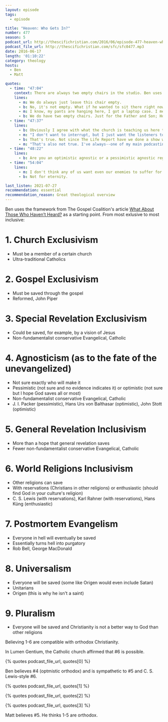 ```yaml
---
layout: episode
tags:
  - episode

title: "Heaven: Who Gets In?"
number: 477
season: 5
podcast_url: http://thescifichristian.com/2016/06/episode-477-heaven-who-gets-in/
podcast_file_url: http://thescifichristian.com/sfc/sfc0477.mp3
date: 2016-06-17
length: '01:10:22'
category: theology
hosts:
  - Ben
  - Matt

quotes:
  - time: "47:04"
    context: There are always two empty chairs in the studio. Ben uses Jesus sitting in the room speaking as an example of revelation.
    lines:
      - m: We do always just leave this chair empty.
      - b: No, it's not empty. What if he wanted to sit there right now? Your pants are on it.
      - m: I know, my pants are hanging here, I got a laptop case. I mean, what if this was the week Jesus wanted to fill the chair?
      - b: We do have two empty chairs. Just for the Father and Son; Holy Spirit's gotta stand.
  - time: "47:37"
    lines:
      - b: Obviously I agree with what the church is teaching us here through the second Vatican Council--
      - m: "I don't want to interrupt, but I just want the listeners to just know, just in case there's anyone wondering: the pants that are on the chair are a different pair of pants than the ones I'm currently wearing."
      - b: That's true. Not since The Life Report have we done a show where Matt did not wear pants.
      - m: "That's also not true. I've always--one of my main podcasting rules has been: wear pants."
  - time: "48:22"
    lines: 
      - b: Are you an optimistic agnostic or a pessimistic agnostic regarding Matt's wearing of pants?
  - time: "54:04"
    lines:
      - m: I don't think any of us want even our enemies to suffer for eternity.
      - b: Not for eternity.

last_listen: 2021-07-27
recommendation: essential
recommendation_reason: Great theological overview
---
```


Ben uses the framework from The Gospel Coalition's article [What About Those Who Haven’t Heard?](https://www.thegospelcoalition.org/article/what-about-those-who-havent-heard/) as a starting point. From most exlusive to most inclusive:

# 1. Church Exclusivism
- Must be a member of a certain church
- Ultra-traditional Catholics

# 2. Gospel Exclusivism
- Must be saved through the gospel
- Reformed, John Piper

# 3. Special Revelation Exclusivism
- Could be saved, for example, by a vision of Jesus
- Non-fundamentalist conservative Evangelical, Catholic

# 4. Agnosticism (as to the fate of the unevangelized)
- Not sure exactly who will make it
- Pessimistic (not sure and no evidence indicates it) or optimistic (not sure but I hope God saves all or most)
- Non-fundamentalist conservative Evangelical, Catholic
- J. I. Packer (pessimistic), Hans Urs von Balthasar (optimistic), John Stott (optimistic)

# 5. General Revelation Inclusivism
- More than a hope that general revelation saves
- Fewer non-fundamentalist conservative Evangelical, Catholic

# 6. World Religions Inclusivism
- Other religions can save
- With reservations (Christians in other religions) or enthusiastic (should find God in your culture's religion)
- C. S. Lewis (with reservations), Karl Rahner (with reservations), Hans Küng (enthusiastic)

# 7. Postmortem Evangelism
- Everyone in hell will eventually be saved
- Essentially turns hell into purgatory
- Rob Bell, George MacDonald

# 8. Universalism
- Everyone will be saved (some like Origen would even include Satan)
- Unitarians
- Origen (this is why he isn't a saint)

# 9. Pluralism
- Everyone will be saved and Christianity is not a better way to God than other religions



Believing 1-6 are compatible with orthodox Christianity.

In Lumen Gentium, the Catholic church affirmed that #6 is possible.

{% quotes podcast_file_url, quotes[0] %}

Ben believes #4 (optmistic orthodox) and is sympathetic to #5 and C. S. Lewis-style #6.

{% quotes podcast_file_url, quotes[1] %}

{% quotes podcast_file_url, quotes[2] %}

{% quotes podcast_file_url, quotes[3] %}

Matt believes #5. He thinks 1-5 are orthodox.